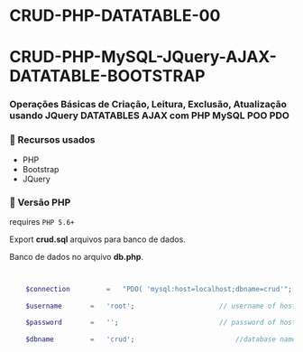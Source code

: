 # CRUD-PHP-DATATABLE-00

# CRUD-PHP-MySQL-JQuery-AJAX-DATATABLE-BOOTSTRAP 

### Operações Básicas de Criação, Leitura, Exclusão, Atualização usando JQuery DATATABLES AJAX com PHP MySQL POO PDO

### :pushpin:  Recursos usados ​​
* PHP
* Bootstrap
* JQuery

### :pushpin: Versão PHP

requires ```PHP 5.6+```

Export **crud.sql** arquivos para banco de dados.

Banco de dados no arquivo **db.php**.

```php


	$connection 		= 	"PDO( 'mysql:host=localhost;dbname=crud'"; 	// Host Name
	
	$username		= 	'root'; 	 				// username of host
	
	$password 		= 	''; 						// password of host
	
	$dbname			= 	'crud'; 				        //database name


```


